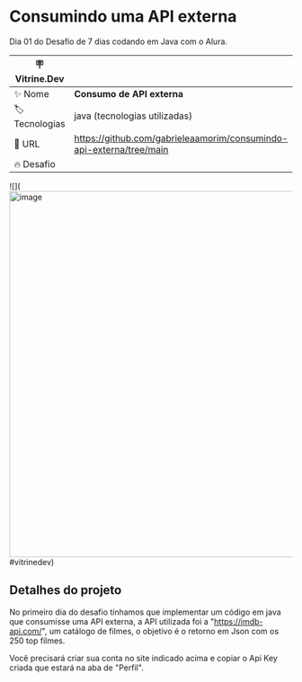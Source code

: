 # Consumindo uma API externa
Dia 01 do Desafio de 7 dias codando em Java com o Alura. 


| :placard: Vitrine.Dev |     |
| -------------  | --- |
| :sparkles: Nome        | **Consumo de API externa**
| :label: Tecnologias | java (tecnologias utilizadas)
| :rocket: URL         |https://github.com/gabrieleaamorim/consumindo-api-externa/tree/main
| :fire: Desafio     | 

<!-- Inserir imagem com a #vitrinedev ao final do link -->
![](<img width="652" alt="image" src="https://github.com/gabrieleaamorim/consumindo-api-externa/assets/86209383/c46297a1-bdfc-4372-8483-b540dc0b070b">#vitrinedev)

## Detalhes do projeto

No primeiro dia do desafio tínhamos que implementar um código em java que consumisse uma API externa, a API utilizada foi a "https://imdb-api.com/", um catálogo de filmes, o objetivo é o retorno em Json com os 250 top filmes.

Você precisará criar sua conta no site indicado acima e copiar o Api Key criada que estará na aba de "Perfil".

